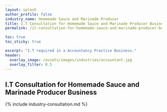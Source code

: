 ```yaml
---
layout: splash 
author_profile: false 
industry_name: Homemade Sauce and Marinade Producer
title: I.T Consultation for Homemade Sauce and Marinade Producer Business
permalink: /it-consultation-for-homemade-sauce-and-marinade-producer-business

toc: true
toc_sticky: true

excerpt: "I.T required in a Accountancy Practice Business."
header:
  overlay_image: /assets/images/industries/accountant.jpg
  overlay_filter: 0.5 
---
```


## I.T Consultation for Homemade Sauce and Marinade Producer Business

{% include industry-consultation.md %}
